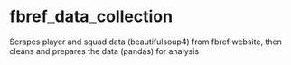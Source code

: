 # fbref_data_collection
Scrapes player and squad data (beautifulsoup4) from fbref website, then cleans and prepares the data (pandas) for analysis
